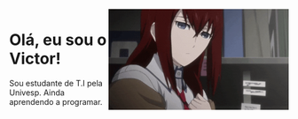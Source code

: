 <img src = "kurisu.gif" width = "325px" align = "right">

# Olá, eu sou o Victor!
Sou estudante de T.I pela Univesp.
Ainda aprendendo a programar.
